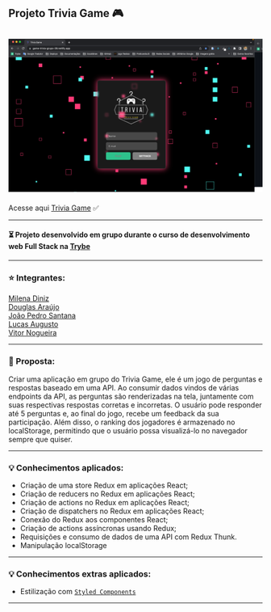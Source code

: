 ## Projeto Trivia Game 🎮

![alt text](/project.png)
---

Acesse aqui [Trivia Game](https://game-trivia-grupo-28.netlify.app/) ✅

---
#### ⏳ Projeto desenvolvido em grupo durante o curso de desenvolvimento web Full Stack na [Trybe](https://www.betrybe.com/)

---
### ⭐️ Integrantes:
[Milena Diniz](https://www.linkedin.com/in/milenadinizvieira/) </br>
[Douglas Araújo](https://www.linkedin.com/in/douglasaraujodev/) </br>
[João Pedro Santana](https://www.linkedin.com/in/joaopedrosantanac/) </br>
[Lucas Augusto](https://www.linkedin.com/in/lucasaugustoarcebispoferreira-dev/) </br>
[Vitor Nogueira](https://www.linkedin.com/in/vitor-noqueira-dev/)

----
### 📝 Proposta:
 Criar uma aplicação em grupo do Trivia Game, ele é um jogo de perguntas e respostas baseado em uma API. Ao consumir dados vindos de várias endpoints da API, as perguntas são renderizadas na tela, juntamente com suas respectivas respostas corretas e incorretas. O usuário pode responder até 5 perguntas e, ao final do jogo, recebe um feedback da sua participação. Além disso, o ranking dos jogadores é armazenado no localStorage, permitindo que o usuário possa visualizá-lo no navegador sempre que quiser.

----

### 💡 Conhecimentos aplicados:

- Criação de uma store Redux em aplicações React;
- Criação de reducers no Redux em aplicações React;
- Criação de actions no Redux em aplicações React;
- Criação de dispatchers no Redux em aplicações React;
- Conexão do Redux aos componentes React;
- Criação de actions assíncronas usando Redux;
- Requisições e consumo de dados de uma API com Redux Thunk.
- Manipulação localStorage

---
### 💡 Conhecimentos extras aplicados:

- Estilização com [```Styled Components```](https://styled-components.com/)
---
